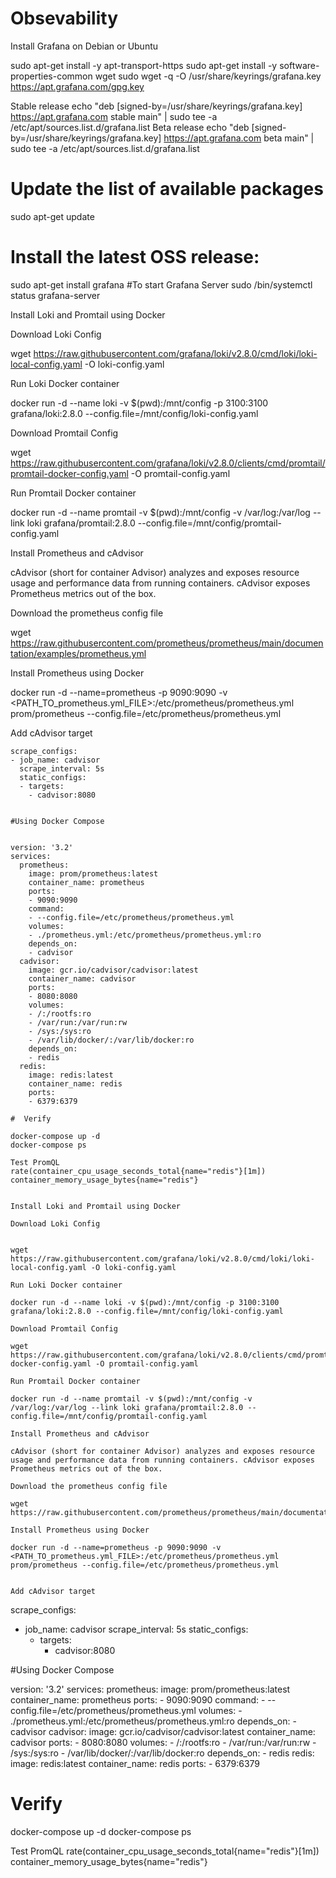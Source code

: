 # Obsevability

Install Grafana on Debian or Ubuntu

sudo apt-get install -y apt-transport-https
sudo apt-get install -y software-properties-common wget
sudo wget -q -O /usr/share/keyrings/grafana.key https://apt.grafana.com/gpg.key

Stable release
echo "deb [signed-by=/usr/share/keyrings/grafana.key] https://apt.grafana.com stable main" | sudo tee -a /etc/apt/sources.list.d/grafana.list
Beta release
echo "deb [signed-by=/usr/share/keyrings/grafana.key] https://apt.grafana.com beta main" | sudo tee -a /etc/apt/sources.list.d/grafana.list
# Update the list of available packages
sudo apt-get update

# Install the latest OSS release:
sudo apt-get install grafana
#To start Grafana Server
sudo /bin/systemctl status grafana-server



Install Loki and Promtail using Docker

Download Loki Config


wget https://raw.githubusercontent.com/grafana/loki/v2.8.0/cmd/loki/loki-local-config.yaml -O loki-config.yaml

Run Loki Docker container

docker run -d --name loki -v $(pwd):/mnt/config -p 3100:3100 grafana/loki:2.8.0 --config.file=/mnt/config/loki-config.yaml

Download Promtail Config

wget https://raw.githubusercontent.com/grafana/loki/v2.8.0/clients/cmd/promtail/promtail-docker-config.yaml -O promtail-config.yaml

Run Promtail Docker container

docker run -d --name promtail -v $(pwd):/mnt/config -v /var/log:/var/log --link loki grafana/promtail:2.8.0 --config.file=/mnt/config/promtail-config.yaml

Install Prometheus and cAdvisor

cAdvisor (short for container Advisor) analyzes and exposes resource usage and performance data from running containers. cAdvisor exposes Prometheus metrics out of the box.

Download the prometheus config file

wget https://raw.githubusercontent.com/prometheus/prometheus/main/documentation/examples/prometheus.yml

Install Prometheus using Docker

docker run -d --name=prometheus -p 9090:9090 -v <PATH_TO_prometheus.yml_FILE>:/etc/prometheus/prometheus.yml prom/prometheus --config.file=/etc/prometheus/prometheus.yml


Add cAdvisor target

```
scrape_configs:
- job_name: cadvisor
  scrape_interval: 5s
  static_configs:
  - targets:
    - cadvisor:8080


#Using Docker Compose


version: '3.2'
services:
  prometheus:
    image: prom/prometheus:latest
    container_name: prometheus
    ports:
    - 9090:9090
    command:
    - --config.file=/etc/prometheus/prometheus.yml
    volumes:
    - ./prometheus.yml:/etc/prometheus/prometheus.yml:ro
    depends_on:
    - cadvisor
  cadvisor:
    image: gcr.io/cadvisor/cadvisor:latest
    container_name: cadvisor
    ports:
    - 8080:8080
    volumes:
    - /:/rootfs:ro
    - /var/run:/var/run:rw
    - /sys:/sys:ro
    - /var/lib/docker/:/var/lib/docker:ro
    depends_on:
    - redis
  redis:
    image: redis:latest
    container_name: redis
    ports:
    - 6379:6379

#  Verify

docker-compose up -d
docker-compose ps

Test PromQL
rate(container_cpu_usage_seconds_total{name="redis"}[1m])
container_memory_usage_bytes{name="redis"}


Install Loki and Promtail using Docker

Download Loki Config


wget https://raw.githubusercontent.com/grafana/loki/v2.8.0/cmd/loki/loki-local-config.yaml -O loki-config.yaml

Run Loki Docker container

docker run -d --name loki -v $(pwd):/mnt/config -p 3100:3100 grafana/loki:2.8.0 --config.file=/mnt/config/loki-config.yaml

Download Promtail Config

wget https://raw.githubusercontent.com/grafana/loki/v2.8.0/clients/cmd/promtail/promtail-docker-config.yaml -O promtail-config.yaml

Run Promtail Docker container

docker run -d --name promtail -v $(pwd):/mnt/config -v /var/log:/var/log --link loki grafana/promtail:2.8.0 --config.file=/mnt/config/promtail-config.yaml

Install Prometheus and cAdvisor

cAdvisor (short for container Advisor) analyzes and exposes resource usage and performance data from running containers. cAdvisor exposes Prometheus metrics out of the box.

Download the prometheus config file

wget https://raw.githubusercontent.com/prometheus/prometheus/main/documentation/examples/prometheus.yml

Install Prometheus using Docker

docker run -d --name=prometheus -p 9090:9090 -v <PATH_TO_prometheus.yml_FILE>:/etc/prometheus/prometheus.yml prom/prometheus --config.file=/etc/prometheus/prometheus.yml


Add cAdvisor target

```
scrape_configs:
- job_name: cadvisor
  scrape_interval: 5s
  static_configs:
  - targets:
    - cadvisor:8080


#Using Docker Compose


version: '3.2'
services:
  prometheus:
    image: prom/prometheus:latest
    container_name: prometheus
    ports:
    - 9090:9090
    command:
    - --config.file=/etc/prometheus/prometheus.yml
    volumes:
    - ./prometheus.yml:/etc/prometheus/prometheus.yml:ro
    depends_on:
    - cadvisor
  cadvisor:
    image: gcr.io/cadvisor/cadvisor:latest
    container_name: cadvisor
    ports:
    - 8080:8080
    volumes:
    - /:/rootfs:ro
    - /var/run:/var/run:rw
    - /sys:/sys:ro
    - /var/lib/docker/:/var/lib/docker:ro
    depends_on:
    - redis
  redis:
    image: redis:latest
    container_name: redis
    ports:
    - 6379:6379

#  Verify

docker-compose up -d
docker-compose ps

Test PromQL
rate(container_cpu_usage_seconds_total{name="redis"}[1m])
container_memory_usage_bytes{name="redis"}



